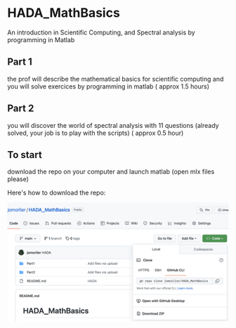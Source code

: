 # HADA_MathBasics
An introduction in Scientific Computing, and Spectral analysis by programming in Matlab

## Part 1 
the prof will describe the mathematical basics for scientific computing and you will solve exercices by programming in matlab ( approx 1.5 hours) 

## Part 2 
you will discover the world of spectral analysis with 11 questions (already solved, your job is to play with the scripts) ( approx 0.5 hour) 


## To start

download the repo on your computer and launch matlab  (open mlx files please)

Here's how to download the repo:

![repo](image/downloadzip.png)

